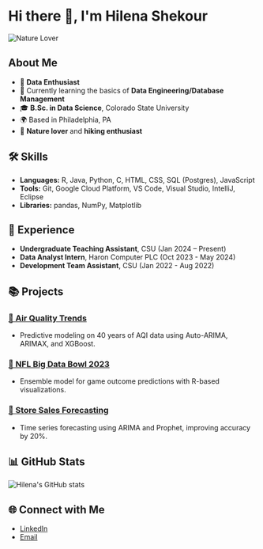 
# Hi there 👋, I'm Hilena Shekour

![Nature Lover](link-to-your-cute-banner-image)

## About Me
- 🌟 **Data Enthusiast**
- 🌱 Currently learning the basics of **Data Engineering/Database Management**
- 🎓 **B.Sc. in Data Science**, Colorado State University
- 🌍 Based in Philadelphia, PA
- 🌿 **Nature lover** and **hiking enthusiast**

## 🛠️ Skills
- **Languages:** R, Java, Python, C, HTML, CSS, SQL (Postgres), JavaScript
- **Tools:** Git, Google Cloud Platform, VS Code, Visual Studio, IntelliJ, Eclipse
- **Libraries:** pandas, NumPy, Matplotlib

## 💼 Experience
- **Undergraduate Teaching Assistant**, CSU (Jan 2024 – Present)
- **Data Analyst Intern**, Haron Computer PLC (Oct 2023 - May 2024)
- **Development Team Assistant**, CSU (Jan 2022 - Aug 2022)

## 📚 Projects
### [🌿 Air Quality Trends](https://github.com/yourusername/air-quality-trends)
- Predictive modeling on 40 years of AQI data using Auto-ARIMA, ARIMAX, and XGBoost.

### [🏈 NFL Big Data Bowl 2023](https://github.com/yourusername/nfl-big-data-bowl)
- Ensemble model for game outcome predictions with R-based visualizations.

### [🛒 Store Sales Forecasting](https://github.com/yourusername/store-sales-forecasting)
- Time series forecasting using ARIMA and Prophet, improving accuracy by 20%.

## 📊 GitHub Stats
![Hilena's GitHub stats](https://github-readme-stats.vercel.app/api?username=hilena&show_icons=true&theme=radical)

## 🌐 Connect with Me
- [LinkedIn](https://linkedin.com/in/hilenashekour)
- [Email](mailto:hilenashekour@gmail.com)
